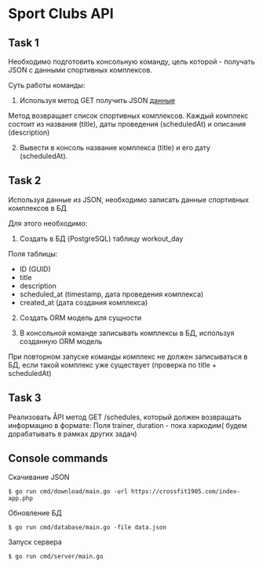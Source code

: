 # Sport Clubs API
## Task 1
Необходимо подготовить консольную команду, цель которой - получать JSON с данными спортивных комплексов.

Суть работы команды:

1) Используя метод GET получить JSON [данные](https://crossfit1905.com/index-app.php)

Метод возвращает список спортивных комплексов. Каждый комплекс состоит из названия (title), даты проведения (scheduledAt) и описания (description)

2) Вывести в консоль название комплекса (title) и его дату (scheduledAt).

## Task 2
Используя данные из JSON, необходимо записать данные спортивных комплексов в БД

Для этого необходимо:

1) Создать в БД (PostgreSQL) таблицу workout_day

Поля таблицы:

- ID (GUID)
- title
- description
- scheduled_at (timestamp, дата проведения комплекса)
- created_at (дата создания комплекса)

2) Создать ORM модель для сущности

3) В консольной команде записывать комплексы в БД, используя созданную ORM модель

При повторном запуске команды комплекс не должен записываться в БД, если такой комплекс уже существует (проверка по title + scheduledAt)
## Task 3
Реализовать ÅPI метод GET /schedules, который должен возвращать информацию в формате:
Поля trainer, duration - пока харкодим( будем дорабатывать в рамках других задач)

## Console commands
Скачивание JSON
```azure
$ go run cmd/download/main.go -url https://crossfit1905.com/index-app.php  
```
Обновление БД
```azure
$ go run cmd/database/main.go -file data.json
```
Запуск сервера
```azure
$ go run cmd/server/main.go
```